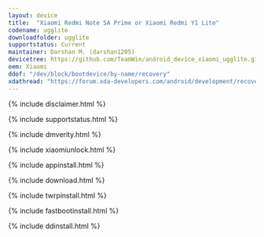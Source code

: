 ```yaml
---
layout: device
title:  "Xiaomi Redmi Note 5A Prime or Xiaomi Redmi Y1 Lite"
codename: ugglite
downloadfolder: ugglite
supportstatus: Current
maintainer: Darshan M. (darshan1205)
devicetree: https://github.com/TeamWin/android_device_xiaomi_ugglite.git
oem: Xiaomi
ddof: "/dev/block/bootdevice/by-name/recovery"
xdathread: "https://forum.xda-developers.com/android/development/recovery-twrp-3-1-1-0-xiaomi-redmi-note-t3710142"
---
```


{% include disclaimer.html %}

{% include supportstatus.html %}

{% include dmverity.html %}

{% include xiaomiunlock.html %}

{% include appinstall.html %}

{% include download.html %}

{% include twrpinstall.html %}

{% include fastbootinstall.html %}

{% include ddinstall.html %}
